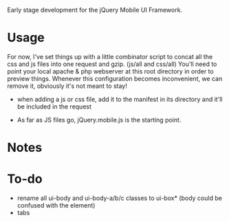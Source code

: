 Early stage development for the jQuery Mobile UI Framework.

Usage
=====
For now, I've set things up with a little combinator script to concat all the css and js files into one request and gzip. (js/all and css/all)
You'll need to point your local apache & php webserver at this root directory in order to preview things. 
Whenever this configuration becomes inconvenient, we can remove it, obviously it's not meant to stay!

- when adding a js or css file, add it to the manifest in its directory and it'll be included in the request

- As far as JS files go, jQuery.mobile.js is the starting point.



Notes
=====



To-do
=====
- rename all ui-body and ui-body-a/b/c classes to ui-box* (body could be confused with the element)
- tabs 
